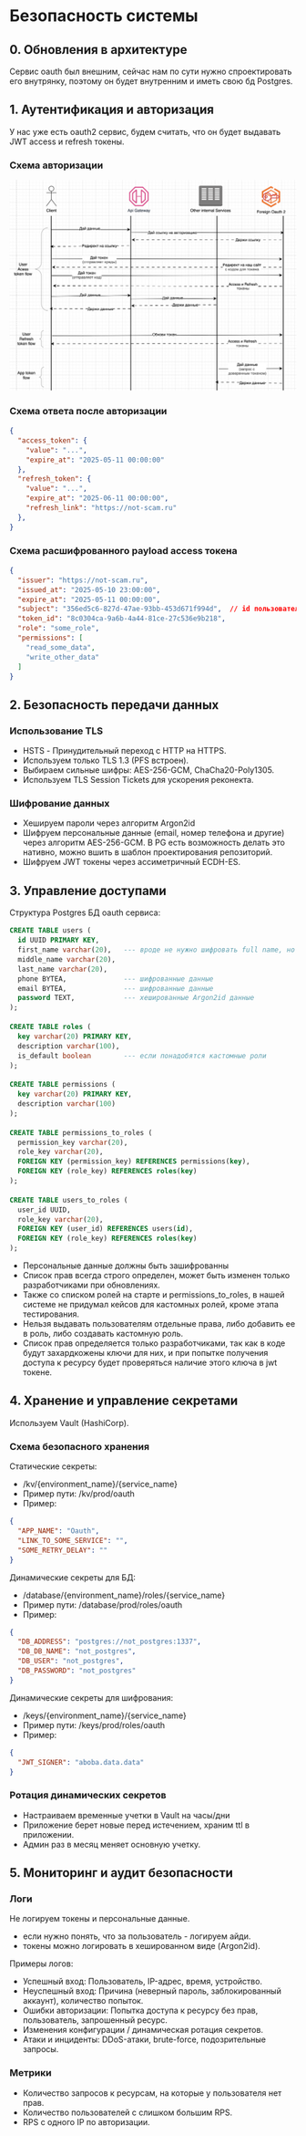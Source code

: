 # Безопасность системы


## 0. Обновления в архитектуре
Сервис oauth был внешним, сейчас нам по сути нужно спроектировать его внутрянку, поэтому он будет внутренним и иметь свою бд Postgres.

## 1. Аутентификация и авторизация
У нас уже есть oauth2 сервис, будем считать, что он будет выдавать JWT access и refresh токены.

### Схема авторизации
![Схема авторизации](./auth-token-flow.png)


### Схема ответа после авторизации
```json
{
  "access_token": {
    "value": "...",
    "expire_at": "2025-05-11 00:00:00"
  },
  "refresh_token": {
    "value": "...",
    "expire_at": "2025-06-11 00:00:00",
    "refresh_link": "https://not-scam.ru"
  },
}
```

### Схема расшифрованного payload access токена
```json
{
  "issuer": "https://not-scam.ru",
  "issued_at": "2025-05-10 23:00:00",
  "expire_at": "2025-05-11 00:00:00",
  "subject": "356ed5c6-827d-47ae-93bb-453d671f994d",  // id пользователя
  "token_id": "8c0304ca-9a6b-4a44-81ce-27c536e9b218",
  "role": "some_role",
  "permissions": [
    "read_some_data",
    "write_other_data"
  ]
}
```

## 2. Безопасность передачи данных

### Использование TLS
* HSTS - Принудительный переход с HTTP на HTTPS.
* Используем только TLS 1.3 (PFS встроен).
* Выбираем сильные шифры: AES-256-GCM, ChaCha20-Poly1305.
* Используем TLS Session Tickets для ускорения реконекта.


### Шифрование данных
* Хешируем пароли через алгоритм Argon2id
* Шифруем персональные данные (email, номер телефона и другие) через алгоритм AES-256-GCM. В PG есть возможность делать это нативно, можно вшить в шаблон проектирования репозиторий.
* Шифруем JWT токены через ассиметричный ECDH-ES.

## 3. Управление доступами

Структура Postgres БД oauth сервиса:

```sql
CREATE TABLE users (
  id UUID PRIMARY KEY,
  first_name varchar(20),   --- вроде не нужно шифровать full name, но можно сделать по аналогии с phone
  middle_name varchar(20),
  last_name varchar(20),
  phone BYTEA,              --- шифрованные данные
  email BYTEA,              --- шифрованные данные
  password TEXT,            --- хешированные Argon2id данные
);

CREATE TABLE roles (
  key varchar(20) PRIMARY KEY,
  description varchar(100),
  is_default boolean        --- если понадобятся кастомные роли
);

CREATE TABLE permissions (
  key varchar(20) PRIMARY KEY,
  description varchar(100)
);

CREATE TABLE permissions_to_roles (
  permission_key varchar(20),
  role_key varchar(20),
  FOREIGN KEY (permission_key) REFERENCES permissions(key),
  FOREIGN KEY (role_key) REFERENCES roles(key)
);

CREATE TABLE users_to_roles (
  user_id UUID,
  role_key varchar(20),
  FOREIGN KEY (user_id) REFERENCES users(id),
  FOREIGN KEY (role_key) REFERENCES roles(key)
);
```

* Персональные данные должны быть зашифрованны
* Список прав всегда строго определен, может быть изменен только разработчиками при обновлениях.
* Также со списком ролей на старте и permissions_to_roles, в нашей системе не придумал кейсов для кастомных ролей, кроме этапа тестирования.
* Нельзя выдавать пользователям отдельные права, либо добавить ее в роль, либо создавать кастомную роль.
* Список прав определяется только разработчиками, так как в коде будут захардкожены ключи для них, и при попытке получения доступа к ресурсу будет проверяться наличие этого ключа в jwt токене.


## 4. Хранение и управление секретами

Используем Vault (HashiCorp).

### Схема безопасного хранения
Статические секреты:
* /kv/{environment_name}/{service_name}
* Пример пути: /kv/prod/oauth
* Пример:
```json
{
  "APP_NAME": "Oauth",
  "LINK_TO_SOME_SERVICE": "",
  "SOME_RETRY_DELAY": ""
}
```

Динамические секреты для БД:
* /database/{environment_name}/roles/{service_name}
* Пример пути: /database/prod/roles/oauth
* Пример:
```json
{
  "DB_ADDRESS": "postgres://not_postgres:1337",
  "DB_DB_NAME": "not_postgres",
  "DB_USER": "not_postgres",
  "DB_PASSWORD": "not_postgres"
}
```

Динамические секреты для шифрования:
* /keys/{environment_name}/{service_name}
* Пример пути: /keys/prod/roles/oauth
* Пример:
```json
{
  "JWT_SIGNER": "aboba.data.data"
}
```

### Ротация динамических секретов
* Настраиваем временные учетки в Vault на часы/дни
* Приложение берет новые перед истечением, храним ttl в приложении.
* Админ раз в месяц меняет основную учетку.


## 5. Мониторинг и аудит безопасности

### Логи
Не логируем токены и персональные данные.
* если нужно понять, что за пользователь - логируем айди.
* токены можно логировать в хешированном виде (Argon2id).

Примеры логов:
* Успешный вход: Пользователь, IP-адрес, время, устройство.
* Неуспешный вход: Причина (неверный пароль, заблокированный аккаунт), количество попыток.
* Ошибки авторизации: Попытка доступа к ресурсу без прав, пользователь, запрошенный ресурс.
* Изменения конфигурации / динамическая ротация секретов.
* Атаки и инциденты: DDoS-атаки, brute-force, подозрительные запросы.

### Метрики
* Количество запросов к ресурсам, на которые у пользователя нет прав.
* Количество пользователей с слишком большим RPS.
* RPS с одного IP по авторизации.

